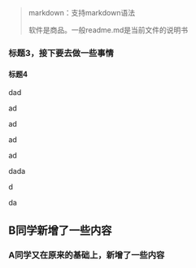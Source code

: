 > markdown：支持markdown语法
>
> 软件是商品。一般readme.md是当前文件的说明书

### 标题3，接下要去做一些事情

#### 标题4

dad

ad

ad

ad

ad

dada

d

da

## B同学新增了一些内容

### A同学又在原来的基础上，新增了一些内容
